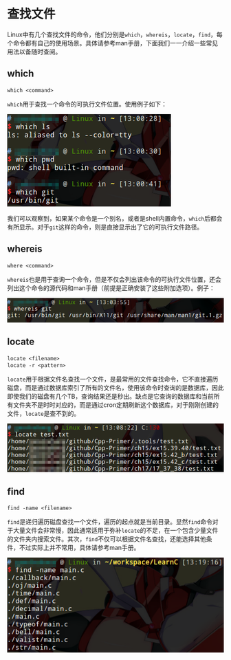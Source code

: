 # 查找文件

Linux中有几个查找文件的命令，他们分别是`which`，`whereis`，`locate`，`find`，每个命令都有自己的使用场景。具体请参考man手册，下面我们一一介绍一些常见用法以备随时查阅。

## which

```
which <command>
```

`which`用于查找一个命令的可执行文件位置。使用例子如下：

![](res/1.png)

我们可以观察到，如果某个命令是一个别名，或者是shell内置命令，`which`后都会有所显示。对于`git`这样的命令，则是直接显示出了它的可执行文件路径。

## whereis

```
where <command>
```

`whereis`也是用于查询一个命令，但是不仅会列出该命令的可执行文件位置，还会列出这个命令的源代码和man手册（前提是正确安装了这些附加选项）。例子：

![](res/2.png)

## locate

```
locate <filename>
locate -r <pattern>
```

`locate`用于根据文件名查找一个文件，是最常用的文件查找命令，它不直接遍历磁盘，而是通过数据库索引了所有的文件名，使用该命令时查询的是数据库，因此即使我们的磁盘有几个TB，查询结果还是秒出。缺点是它查询的数据库和当前所有文件夹不是时时对应的，而是通过cron定期刷新这个数据库，对于刚刚创建的文件，`locate`是查不到的。

![](res/3.png)

## find

```
find -name <filename>
```

`find`是递归遍历磁盘查找一个文件，遍历的起点就是当前目录。显然`find`命令对于大量文件会非常慢，因此通常适用于弥补`locate`的不足，在一个包含少量文件的文件夹内搜索文件。其次，`find`不仅可以根据文件名查找，还能选择其他条件，不过实际上并不常用，具体请参考man手册。

![](res/4.png)

